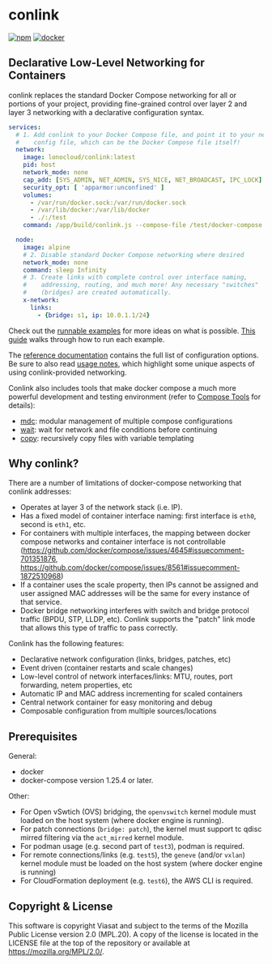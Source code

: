 # conlink

[![npm](https://img.shields.io/npm/v/conlink.svg)](https://www.npmjs.com/package/conlink)
[![docker](https://img.shields.io/docker/v/lonocloud/conlink.svg)](https://hub.docker.com/r/lonocloud/conlink)

## Declarative Low-Level Networking for Containers

conlink replaces the standard Docker Compose networking for all or portions of
your project, providing fine-grained control over layer 2 and layer 3 networking
with a declarative configuration syntax.

```yaml
services:
  # 1. Add conlink to your Docker Compose file, and point it to your network
  #    config file, which can be the Docker Compose file itself!
  network:
    image: lonocloud/conlink:latest
    pid: host
    network_mode: none
    cap_add: [SYS_ADMIN, NET_ADMIN, SYS_NICE, NET_BROADCAST, IPC_LOCK]
    security_opt: [ 'apparmor:unconfined' ]
    volumes:
      - /var/run/docker.sock:/var/run/docker.sock
      - /var/lib/docker:/var/lib/docker
      - ./:/test
    command: /app/build/conlink.js --compose-file /test/docker-compose.yaml

  node:
    image: alpine
    # 2. Disable standard Docker Compose networking where desired
    network_mode: none
    command: sleep Infinity
    # 3. Create links with complete control over interface naming,
    #    addressing, routing, and much more! Any necessary "switches"
    #    (bridges) are created automatically.
    x-network:
      links:
        - {bridge: s1, ip: 10.0.1.1/24}
```

Check out the [runnable examples](https://github.com/LonoCloud/conlink/tree/master/examples)
for more ideas on what is possible. [This guide](https://viasat.github.io/conlink/#/guides/examples)
walks through how to run each example.

The [reference documentation](https://viasat.github.io/conlink/#/reference/network-configuration-syntax)
contains the full list of configuration options. Be sure to also read [usage notes](https://viasat.github.io/conlink/#/usage-notes),
which highlight some unique aspects of using conlink-provided networking.

Conlink also includes tools that make docker compose a much more
powerful development and testing environment (refer to
[Compose Tools](https://viasat.github.io/conlink/#/guides/compose-tools) for
details):

* [mdc](https://viasat.github.io/conlink/#/guides/compose-tools?id=mdc): modular management of multiple compose configurations
* [wait](https://viasat.github.io/conlink/#/guides/compose-tools?id=wait): wait for network and file conditions before continuing
* [copy](https://viasat.github.io/conlink/#/guides/compose-tools?id=copy): recursively copy files with variable templating

## Why conlink?

There are a number of limitations of docker-compose networking that
conlink addresses:

* Operates at layer 3 of the network stack (i.e. IP).
* Has a fixed model of container interface naming: first interface is
  `eth0`, second is `eth1`, etc.
* For containers with multiple interfaces, the mapping between docker
  compose networks and container interface is not controllable
  (https://github.com/docker/compose/issues/4645#issuecomment-701351876,
  https://github.com/docker/compose/issues/8561#issuecomment-1872510968)
* If a container uses the scale property, then IPs cannot be
  assigned and user assigned MAC addresses will be the same for every
  instance of that service.
* Docker bridge networking interferes with switch and bridge protocol
  traffic (BPDU, STP, LLDP, etc). Conlink supports the "patch" link
  mode that allows this type of traffic to pass correctly.

Conlink has the following features:

- Declarative network configuration (links, bridges, patches, etc)
- Event driven (container restarts and scale changes)
- Low-level control of network interfaces/links: MTU, routes, port
  forwarding, netem properties, etc
- Automatic IP and MAC address incrementing for scaled containers
- Central network container for easy monitoring and debug
- Composable configuration from multiple sources/locations

## Prerequisites

General:
* docker
* docker-compose version 1.25.4 or later.

Other:
* For Open vSwtich (OVS) bridging, the `openvswitch` kernel module
  must loaded on the host system (where docker engine is running).
* For patch connections (`bridge: patch`), the kernel must support
  tc qdisc mirred filtering via the `act_mirred` kernel module.
* For podman usage (e.g. second part of `test3`), podman is required.
* For remote connections/links (e.g. `test5`), the `geneve` (and/or
  `vxlan`) kernel module must be loaded on the host system (where
  docker engine is running)
* For CloudFormation deployment (e.g. `test6`), the AWS CLI is
  required.

## Copyright & License

This software is copyright Viasat and subject to the terms of the
Mozilla Public License version 2.0 (MPL.20). A copy of the license is
located in the LICENSE file at the top of the repository or available
at https://mozilla.org/MPL/2.0/.
